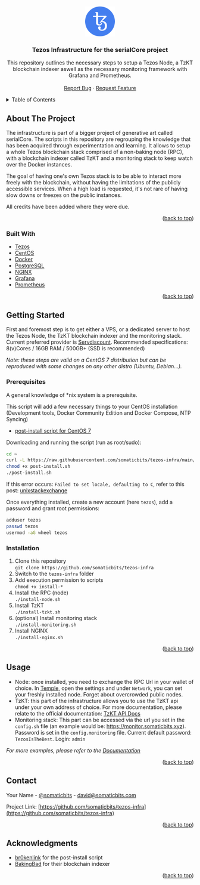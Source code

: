 <!-- PROJECT LOGO -->
<br />
<div align="center">
  <a href="https://github.com/somaticbits/tezos-infra">
    <img src="images/tzlogo.png" alt="Logo" width="80" height="80">
  </a>

<h3 align="center">Tezos Infrastructure for the serialCore project</h3>

  <p align="center">
    This repository outlines the necessary steps to setup a Tezos Node, a TzKT blockchain indexer aswell as the necessary monitoring framework with Grafana and Prometheus.
    <br />
    <br />
    <a href="https://github.com/somaticbits/tezos-infra/issues">Report Bug</a>
    ·
    <a href="https://github.com/somaticbits/tezos-infra/issues">Request Feature</a>
  </p>
</div>



<!-- TABLE OF CONTENTS -->
<details>
  <summary>Table of Contents</summary>
  <ol>
    <li>
      <a href="#about-the-project">About The Project</a>
      <ul>
        <li><a href="#built-with">Built With</a></li>
      </ul>
    </li>
    <li>
      <a href="#getting-started">Getting Started</a>
      <ul>
        <li><a href="#prerequisites">Prerequisites</a></li>
        <li><a href="#installation">Installation</a></li>
      </ul>
    </li>
    <li><a href="#usage">Usage</a></li>
    <li><a href="#roadmap">Roadmap</a></li>
    <li><a href="#contributing">Contributing</a></li>
    <li><a href="#license">License</a></li>
    <li><a href="#contact">Contact</a></li>
    <li><a href="#acknowledgments">Acknowledgments</a></li>
  </ol>
</details>



<!-- ABOUT THE PROJECT -->
## About The Project

The infrastructure is part of a bigger project of generative art called serialCore.
The scripts in this repository are regrouping the knowledge that has been acquired through experimentation and learning. It allows to setup a whole Tezos blockchain stack comprised of a non-baking node (RPC), with a blockchain indexer called TzKT and a monitoring stack to keep watch over the Docker instances.

The goal of having one's own Tezos stack is to be able to interact more freely with the blockchain, without having the limitations of the publicly accessible services. When a high load is requested, it's not rare of having slow downs or freezes on the public instances.

All credits have been added where they were due.


<p align="right">(<a href="#top">back to top</a>)</p>



### Built With

* [Tezos](https://tezos.com/)
* [CentOS](https://www.centos.org/)
* [Docker](https://www.docker.com/)
* [PostgreSQL](https://www.postgresql.org/)
* [NGINX](https://www.nginx.com/)
* [Grafana](https://grafana.com/)
* [Prometheus](https://prometheus.io/)

<p align="right">(<a href="#top">back to top</a>)</p>

<!-- GETTING STARTED -->
## Getting Started

First and foremost step is to get either a VPS, or a dedicated server to host the Tezos Node, the TzKT blockchain indexer and the monitoring stack. Current preferred provider is [Servdiscount](www.servdiscount.com). Recommended specifications: 8(v)Cores / 16GB RAM / 500GB+ (SSD is recommended)

*Note: these steps are valid on a CentOS 7 distribution but can be reproduced with some changes on any other distro (Ubuntu, Debian...).*

### Prerequisites

A general knowledge of *nix system is a prerequisite.

This script will add a few necessary things to your CentOS installation (Development tools, Docker Community Edition and Docker Compose, NTP Syncing)
* [post-install script for CentOS 7](https://raw.githubusercontent.com/somaticbits/tezos-infra/main/CentOS-post-install.sh?token=GHSAT0AAAAAABPOZLUUUOORYZ7ARTMNKT5OYO5PY6A)

Downloading and running the script (run as root/sudo):  
```sh
cd ~
curl -L https://raw.githubusercontent.com/somaticbits/tezos-infra/main/CentOS-post-install.sh?token=GHSAT0AAAAAABPOZLUUUOORYZ7ARTMNKT5OYO5PY6A -o post-install.sh
chmod +x post-install.sh
./post-install.sh
```

If this error occurs: `Failed to set locale, defaulting to C`, refer to this post: [unixstackexchange](https://unix.stackexchange.com/a/648866)

Once everything installed, create a new account (here `tezos`), add a password and grant root permissions:
```sh
adduser tezos
passwd tezos
usermod -aG wheel tezos
```

### Installation

1. Clone this repository  
`git clone https://github.com/somaticbits/tezos-infra`
2. Switch to the `tezos-infra` folder
3. Add execution permission to scripts  
`chmod +x install-*`
4. Install the RPC (node)  
`./install-node.sh`
5. Install TzKT  
`./install-tzkt.sh`
6. (optional) Install monitoring stack  
`./install-monitoring.sh`
7. Install NGINX  
`./install-nginx.sh`


<p align="right">(<a href="#top">back to top</a>)</p>



<!-- USAGE EXAMPLES -->
## Usage

* Node: once installed, you need to exchange the RPC Url in your wallet of choice. In [Temple](https://templewallet.com/), open the settings and under `Network`, you can set your freshly installed node. Forget about overcrowded public nodes.  
* TzKT: this part of the infrastructure allows you to use the TzKT api under your own address of choice. For more documentation, please relate to the official documentation: [TzKT API Docs](https://api.tzkt.io/)
* Monitoring stack: This part can be accessed via the url you set in the `config.sh` file (an example would be: https://monitor.somaticbits.xyz).  
Password is set in the `config.monitoring` file. Current default password: `TezosIsTheBest`. Login: `admin`

_For more examples, please refer to the [Documentation](https://example.com)_

<p align="right">(<a href="#top">back to top</a>)</p>

<!-- CONTACT -->
## Contact

Your Name - [@somaticbits](https://twitter.com/somaticbits) - david@somaticbits.com

Project Link: [https://github.com/somaticbits/tezos-infra](https://github.com/somaticbits/tezos-infra)

<p align="right">(<a href="#top">back to top</a>)</p>



<!-- ACKNOWLEDGMENTS -->
## Acknowledgments

* [br0kenlink](https://github.com/br0kenlink/c7-post) for the post-install script
* [BakingBad](https://github.com/baking-bad/tzkt) for their blockchain indexer

<p align="right">(<a href="#top">back to top</a>)</p>
